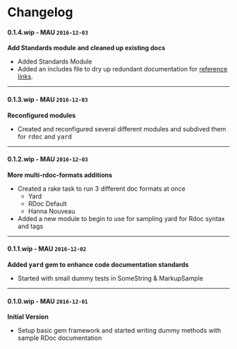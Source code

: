 # Changelog

#### 0.1.4.wip - MAU `2016-12-03`  
**Add Standards module and cleaned up existing docs**

* Added Standards Module
* Added an includes file to dry up redundant documentation for [reference links](lib/marskal_rdoc/includes/reference_links.rb).

---

#### 0.1.3.wip - MAU `2016-12-03`  
**Reconfigured modules**

* Created and reconfigured several different modules and subdived them for <tt>rdoc</tt> and <tt>yard</tt>

---

#### 0.1.2.wip - MAU `2016-12-03`  
**More multi-rdoc-formats additions**

* Created a rake task to run 3 different doc formats at once
    * Yard
    * RDoc Default
    * Hanna Nouveau
* Added a new module to begin to use for sampling yard for Rdoc syntax and tags

---

#### 0.1.1.wip - MAU `2016-12-02`
**Added <tt>yard</tt> gem to enhance code documentation standards**

* Started with small dummy tests in SomeString & MarkupSample

---

#### 0.1.0.wip - MAU `2016-12-01`  
**Initial Version**
*  Setup basic  gem framework and started writing dummy methods with sample RDoc documentation 


